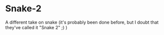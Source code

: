 # Snake-2
A different take on snake (it's probably been done before, but I doubt that they've called it "Snake 2" ;) )
